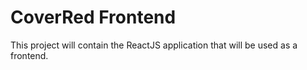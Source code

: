 # CoverRed Frontend 

This project will contain the ReactJS application that will be used as a frontend.